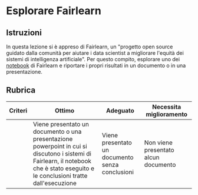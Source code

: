 # Esplorare Fairlearn

## Istruzioni

In questa lezione si è appreso di Fairlearn, un "progetto open source guidato dalla comunità per aiutare i data scientist a migliorare l'equità dei sistemi di intelligenza artificiale". Per questo compito, esplorare uno dei [notebook](https://fairlearn.org/v0.6.2/auto_examples/index.html) di Fairlearn e riportare i propri risultati in un documento o in una presentazione.

## Rubrica

| Criteri | Ottimo | Adeguato | Necessita miglioramento |
| -------- | --------- | -------- | ----------------- |
|          | Viene presentato un documento o una presentazione powerpoint in cui si discutono i sistemi di Fairlearn, il notebook che è stato eseguito e le conclusioni tratte dall'esecuzione | Viene presentato un documento senza conclusioni | Non viene presentato alcun documento |
